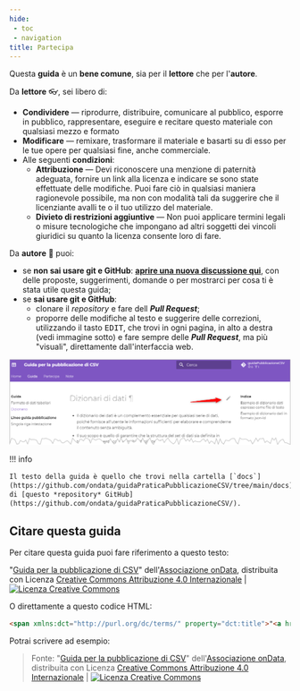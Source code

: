 ```yaml
---
hide:
 - toc
 - navigation
title: Partecipa
---
```


Questa **guida** è un **bene comune**, sia per il **lettore** che per l'**autore**.


Da **lettore** 👓, sei libero di:

- **Condividere** — riprodurre, distribuire, comunicare al pubblico, esporre in pubblico, rappresentare, eseguire e recitare questo materiale con qualsiasi mezzo e formato
- **Modificare** — remixare, trasformare il materiale e basarti su di esso per le tue opere per qualsiasi fine, anche commerciale.
- Alle seguenti **condizioni**:
    - **Attribuzione** — Devi riconoscere una menzione di paternità adeguata, fornire un link alla licenza e indicare se sono state effettuate delle modifiche. Puoi fare ciò in qualsiasi maniera ragionevole possibile, ma non con modalità tali da suggerire che il licenziante avalli te o il tuo utilizzo del materiale.
    - **Divieto di restrizioni aggiuntive** — Non puoi applicare termini legali o misure tecnologiche che impongano ad altri soggetti dei vincoli giuridici su quanto la licenza consente loro di fare.


Da **autore** 🔧 puoi:

- se **non sai usare git e GitHub**: [**aprire una nuova discussione qui**](https://github.com/ondata/guidaPraticaPubblicazioneCSV/discussions), con delle proposte, suggerimenti, domande o per mostrarci per cosa ti è stata utile questa guida;
- se **sai usare git e GitHub**:
    - clonare il *repository* e fare dell ***Pull Request***;
    - proporre delle modifiche al testo e suggerire delle correzioni, utilizzando il tasto <kbd>EDIT</kbd>, che trovi in ogni pagina, in alto a destra (vedi immagine sotto) e fare sempre delle ***Pull Request***, ma più "visuali", direttamente dall'interfaccia web.

[![](imgs/edit_page.png)](imgs/edit_page.png)

!!! info

    Il testo della guida è quello che trovi nella cartella [`docs`](https://github.com/ondata/guidaPraticaPubblicazioneCSV/tree/main/docs) di [questo *repository* GitHub](https://github.com/ondata/guidaPraticaPubblicazioneCSV/).


## Citare questa guida

Per citare questa guida puoi fare riferimento a questo testo:

<span xmlns:dct="http://purl.org/dc/terms/" property="dct:title">"<a href="https://ondata.github.io/guidaPraticaPubblicazioneCSV/">Guida per la pubblicazione di CSV</a>"</span> dell'<a xmlns:cc="http://creativecommons.org/ns#" href="https://ondata.it/" property="cc:attributionName" rel="cc:attributionURL">Associazione onData</a>, distribuita con Licenza <a rel="license" href="http://creativecommons.org/licenses/by/4.0/">Creative Commons Attribuzione 4.0 Internazionale</a> | <a rel="license" href="http://creativecommons.org/licenses/by/4.0/"><img alt="Licenza Creative Commons" style="border-width:0" src="https://i.creativecommons.org/l/by/4.0/80x15.png" /></a>

O direttamente a questo codice HTML:

```HTML
<span xmlns:dct="http://purl.org/dc/terms/" property="dct:title">"<a href="https://ondata.github.io/guidaPraticaPubblicazioneCSV/">Guida per la pubblicazione di CSV</a>"</span> dell'<a xmlns:cc="http://creativecommons.org/ns#" href="https://ondata.it/" property="cc:attributionName" rel="cc:attributionURL">Associazione onData</a>, distribuita con Licenza <a rel="license" href="http://creativecommons.org/licenses/by/4.0/">Creative Commons Attribuzione 4.0 Internazionale</a> | <a rel="license" href="http://creativecommons.org/licenses/by/4.0/"><img alt="Licenza Creative Commons" style="border-width:0" src="https://i.creativecommons.org/l/by/4.0/80x15.png" /></a>
```

Potrai scrivere ad esempio:

> Fonte: <span xmlns:dct="http://purl.org/dc/terms/" property="dct:title">"<a href="https://ondata.github.io/guidaPraticaPubblicazioneCSV/">Guida per la pubblicazione di CSV</a>"</span> dell'<a xmlns:cc="http://creativecommons.org/ns#" href="https://ondata.it/" property="cc:attributionName" rel="cc:attributionURL">Associazione onData</a>, distribuita con Licenza <a rel="license" href="http://creativecommons.org/licenses/by/4.0/">Creative Commons Attribuzione 4.0 Internazionale</a> | <a rel="license" href="http://creativecommons.org/licenses/by/4.0/"><img alt="Licenza Creative Commons" style="border-width:0" src="https://i.creativecommons.org/l/by/4.0/80x15.png" /></a>
